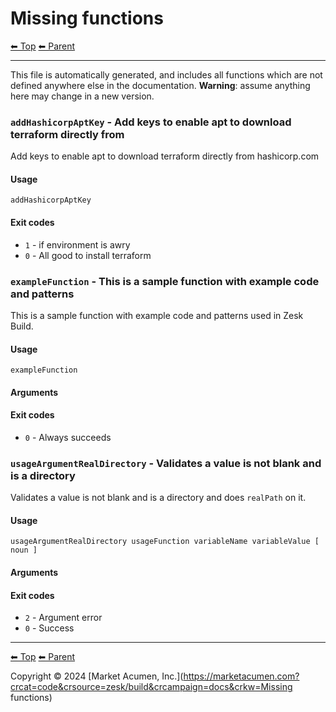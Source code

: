 # Missing functions

<!-- TEMPLATE header 2 -->
[⬅ Top](index.md) [⬅ Parent ](../index.md)
<hr />

This file is automatically generated, and includes all functions which are not defined anywhere else in the documentation. **Warning**: assume anything here may change in a new version. 


### `addHashicorpAptKey` - Add keys to enable apt to download terraform directly from

Add keys to enable apt to download terraform directly from hashicorp.com

#### Usage

    addHashicorpAptKey
    

#### Exit codes

- `1` - if environment is awry
- `0` - All good to install terraform

### `exampleFunction` - This is a sample function with example code and patterns

This is a sample function with example code and patterns used in Zesk Build.

#### Usage

    exampleFunction
    

#### Arguments



#### Exit codes

- `0` - Always succeeds

### `usageArgumentRealDirectory` - Validates a value is not blank and is a directory

Validates a value is not blank and is a directory and does `realPath` on it.

#### Usage

    usageArgumentRealDirectory usageFunction variableName variableValue [ noun ]
    

#### Arguments



#### Exit codes

- `2` - Argument error
- `0` - Success

<!-- TEMPLATE footer 5 -->
<hr />

[⬅ Top](index.md) [⬅ Parent ](../index.md)

Copyright &copy; 2024 [Market Acumen, Inc.](https://marketacumen.com?crcat=code&crsource=zesk/build&crcampaign=docs&crkw=Missing functions)
